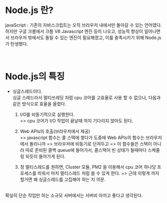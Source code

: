 



# Node.js 란?

javaScript : 기존의 자바스크립트는 오직 브라우저 내에서만 돌아갈 수 있는 언어였다.
</br>
하지만 구글 크롬에서 크롬 V8 Javascript 엔진 등이 나오고, 성능적 향상이 일어나면서 브라우저 밖에서도 돌릴 수 있는 엔진이 필요해졌고, 이를 충족시키기 위해 Node.js 가 탄생했다.  
</br>
</br>
# Node.js의 특징  
- 싱글스레드이다.  
   싱글 스레드라서 멀티쓰레딩 처럼 cpu 코어를 고효율로 사용 할 수 없으나, 다음과 같은 방식으로 효율을 올렸다.  
   1) I/O를 비동기적으로 실행한다.  
    => cpu 코어가 I/O 작업이 끝날때 까지 기다리지 않아도 된다.  

   2) Web APIs의 호출(브라우저에서 제공)  
    => javascript 함수는 콜 스택에 쌓다가 도중에 Web APIs의 함수는 브라우저에서 돌리니까 => 브라우저에 비동기로 던져두고 => 이 함수들은 스택이 아니라 따로 준비된 콜백 queue에 들어가서, 콜스택이 빈 상태가 될때마다 스케줄링 되듯이 들어가게 된다.  

  3) 정 멀티스레드를 원하면, Cluster 모듈, PM2 을 이용해서 cpu 코어 하나당 프로세스를 띄워서 마치 멀티스레드 처럼 쓸 수 있게 한다. => 근데 이렇게 까지 할거면 왜 싱글스레드를 고집해야 하는 지 의문.
</br>
확실히 단순 작업만 하는 소규모 서버에서는 서버비 아끼고 좋다고 생각된다.



